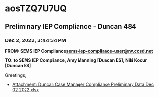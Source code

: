 # aosTZQ7U7UQ
## Preliminary IEP Compliance - Duncan 484
### Dec 2, 2022, 3:44:34 PM
**FROM: SEMS IEP Compliance<sems-iep-compliance-user@nv.ccsd.net>**

**TO: to SEMS IEP Compliance, Amy Manning [Duncan ES], Niki Kocur [Duncan ES]**


Greetings, 





* [Attachment: Duncan Case Manager Compliance Preliminary Data Dec 02 2022.xlsx](aosTZQ7U7UQ-attachment-1.xlsx)
